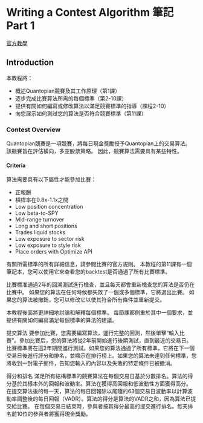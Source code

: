 # Writing a Contest Algorithm 筆記 Part 1

[官方教學](https://www.quantopian.com/tutorials/contest#lesson1)

## Introduction

本教程將：

- 概述Quantopian競賽及其工作原理（第1課）
- 逐步完成比賽算法所需的每個標準（第2-10課）
- 提供有關如何編寫或修改算法以滿足競賽標準的指導（課程2-10）
- 向您展示如何測試您的算法是否符合競賽標準（第11課）

### Contest Overview

Quantopian競賽是一項競賽，將每日現金獎勵授予Quantopian上的交易算法。 該競賽旨在評估橫向，多空股票策略。 因此，競賽算法需要具有某些特性。

####  Criteria

 算法需要具有以下屬性才能參加比賽：

- 正報酬
-  槓桿率在0.8x-1.1x之間
- Low position concentration
- Low beta-to-SPY
- Mid-range turnover
- Long and short positions
- Trades liquid stocks
- Low exposure to sector risk
- Low exposure to style risk
- Place orders with Optimize API

有關所需標準的所有詳細信息，請參閱比賽的官方規則。 本教程的第11課有一個筆記本，您可以使用它來查看您的backtest是否通過了所有比賽標準。

比賽標准通過2年的回溯測試進行檢查，並且每天都會重新檢查您的算法是否仍在比賽中。 如果您的算法在任何時候都失敗了一個或多個標準，它將退出比賽。 如果您的算法被撤銷，您可以修改它以使其符合所有條件並重新提交。

本教程後面將更詳細地討論和解釋每個標準。 每節課都側重於其中一個要求，並提供有關如何編寫滿足每個標準的算法的建議。

提交算法
要參加比賽，您需要編寫算法，運行完整的回測，然後單擊“輸入比賽”。參加比賽后，您的算法將從2年前開始進行後期測試，直到最近的交易日。比賽標準將在這2年期間進行測試。如果您的算法通過了所有標準，它將在下一個交易日後進行評分和排名，並顯示在排行榜上。如果您的算法未達到任何標準，您將收到一封電子郵件，告知您輸入的內容以及失敗的特定條件已被撤消。

得分和排名
滿足所有結構標準的競賽算法在每個交易日基於分數排名。算法的得分基於其樣本外的回報和波動率。算法在獲得高回報和低波動性方面獲得高分。
在提交算法後的每一天，算法的每日回報除以尾隨的63個交易日波動率以計算波動率調整後的每日回報（VADR）。算法的得分是算法的VADR之和，因為算法已提交給比賽。
在每個交易日結束時，參與者按其得分最高的提交進行排名。每天排名前10位的參與者將獲得現金獎勵。

